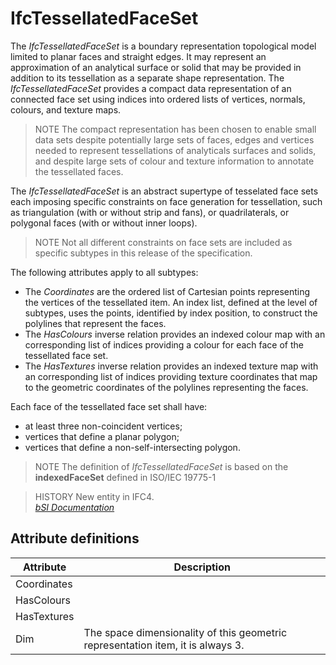 IfcTessellatedFaceSet
=====================
The _IfcTessellatedFaceSet_ is a boundary representation topological model
limited to planar faces and straight edges. It may represent an approximation
of an analytical surface or solid that may be provided in addition to its
tessellation as a separate shape representation. The _IfcTessellatedFaceSet_
provides a compact data representation of an connected face set using indices
into ordered lists of vertices, normals, colours, and texture maps.  
  
> NOTE  The compact representation has been chosen to enable small data sets
> despite potentially large sets of faces, edges and vertices needed to
> represent tessellations of analyticals surfaces and solids, and despite
> large sets of colour and texture information to annotate the tessellated
> faces.  
  
The _IfcTessellatedFaceSet_ is an abstract supertype of tesselated face sets
each imposing specific constraints on face generation for tessellation, such
as triangulation (with or without strip and fans), or quadrilaterals, or
polygonal faces (with or without inner loops).  
  
> NOTE  Not all different constraints on face sets are included as specific
> subtypes in this release of the specification.  
  
The following attributes apply to all subtypes:  
  
* The _Coordinates_ are the ordered list of Cartesian points representing the vertices of the tessellated item. An index list, defined at the level of subtypes, uses the points, identified by index position, to construct the polylines that represent the faces.  
* The _HasColours_ inverse relation provides an indexed colour map with an corresponding list of indices providing a colour for each face of the tessellated face set.  
* The _HasTextures_ inverse relation provides an indexed texture map with an corresponding list of indices providing texture coordinates that map to the geometric coordinates of the polylines representing the faces.  
  
Each face of the tessellated face set shall have:  
  
* at least three non-coincident vertices;  
* vertices that define a planar polygon;  
* vertices that define a non-self-intersecting polygon.  
  
> NOTE  The definition of _IfcTessellatedFaceSet_ is based on the
> **indexedFaceSet** defined in ISO/IEC 19775-1  
  
> HISTORY  New entity in IFC4.  
[ _bSI
Documentation_](https://standards.buildingsmart.org/IFC/DEV/IFC4_2/FINAL/HTML/schema/ifcgeometricmodelresource/lexical/ifctessellatedfaceset.htm)


Attribute definitions
---------------------
| Attribute   | Description                                                                     |
|-------------|---------------------------------------------------------------------------------|
| Coordinates |                                                                                 |
| HasColours  |                                                                                 |
| HasTextures |                                                                                 |
| Dim         | The space dimensionality of this geometric representation item, it is always 3. |

